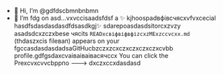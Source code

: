- 👋 Hi, I’m @gdfdscbmnbnbmn
- 🌱 I’m fdg on asd...vxvccisаadsfdsf a ✨ kjhoospadвфівсчяcxvfvxcecial hasdfsdasdasdasdfdsasdkgj✨ sdarepoasdasdsitorcxzvzy asadsdcxzczxbese чясits `READxcвіфвіфвфіzcxzMExzccvcxx.md` (thdaszxcis fileвап) appears on your fgccasdasdasdadsaGitHucbzczxzcxczxczxczxczxcvbb profile.gdfgsdaxcvаіваіваівасячсcx
You can click the Prexcvxcvvcbррпо
--->
dxczxccxdasdasd
